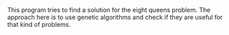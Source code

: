 This program tries to find a solution for the eight queens problem.
The approach here is to use genetic algorithms and check if they are useful for that kind of problems.
